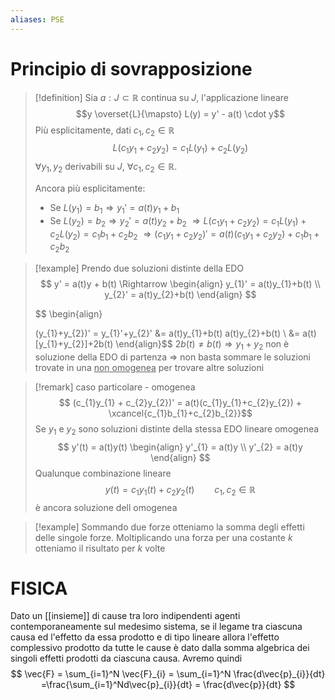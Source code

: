 ```yaml
---
aliases: PSE
---
```

# Principio di sovrapposizione
>[!definition]
>Sia $a : J \subset \mathbb{R}$ continua su $J$, l'applicazione lineare
>$$y \overset{L}{\mapsto} L(y) = y' - a(t) \cdot y$$
>Più esplicitamente, dati $c_{1}, c_{2} \in \mathbb{R}$
>$$L (c_{1}y_{1} + c_{2}y_{2}) = c_{1}L(y_{1}) + c_{2}L(y_{2})$$
>$\forall y_{1},y_{2}$  derivabili su $J$, $\forall c_{1},c_{2} \in \mathbb{R}$.
>
>Ancora più esplicitamente:
>- Se $L(y_{1}) = b_{1} \Longrightarrow y_{1}' = a(t)y_{1}+b_{1}$
>- Se $L(y_{2}) = b_{2} \Longrightarrow y_{2}' = a(t)y_{2}+b_{2}$
>$\Longrightarrow L(c_{1}y_{1}+c_{2}y_{2}) = c_{1}L(y_{1})+c_{2}L(y_{2}) = c_{1}b_{1}+c_{2}b_{2}$
>$\Longrightarrow (c_{1}y_{1}+c_{2}y_{2})'=a(t)(c_{1}y_{1}+c_{2}y_{2})+c_{1}b_{1}+c_{2}b_{2}$


>[!example]
>Prendo due soluzioni distinte della EDO
> $$ y' = a(t)y + b(t) \Rightarrow
>\begin{align}
>y_{1}' = a(t)y_{1}+b(t) \\
>y_{2}' = a(t)y_{2}+b(t)
>\end{align} $$
>
> $$ \begin{align}
>
>(y_{1}+y_{2})' = y_{1}'+y_{2}' &=  a(t)y_{1}+b(t) a(t)y_{2}+b(t) \\
> &= a(t)[y_{1}+y_{2}]+2b(t)
>\end{align}$$
>$2b(t) \neq b(t) \Rightarrow y_{1}+y_{2}$ non è soluzione della EDO di partenza 
>$\Rightarrow$ non basta sommare le soluzioni trovate in una <u>non omogenea</u> per trovare altre soluzioni
>

>[!remark] caso particolare - omogenea
> $$ (c_{1}y_{1} + c_{2}y_{2})' = a(t)(c_{1}y_{1}+c_{2}y_{2}) + \xcancel{c_{1}b_{1}+c_{2}b_{2}}$$
>Se $y_{1}$ e $y_{2}$ sono soluzioni distinte della stessa EDO lineare omogenea
> $$ y'(t) = a(t)y(t) 
>\begin{align}
>y'_{1} = a(t)y  \\
>y'_{2} = a(t)y
>\end{align} $$
>Qualunque combinazione lineare
> $$ y(t) = c_{1}y_{1}(t) + c_{2}y_{2}(t)\qquad c_{1},c_{2} \in \mathbb{R} $$ è ancora soluzione dell omogenea

>[!example]
>Sommando due forze otteniamo la somma degli effetti delle singole forze.
>Moltiplicando una forza per una costante $k$ otteniamo il risultato per $k$ volte


# FISICA
Dato un [[insieme]] di cause tra loro indipendenti agenti contemporaneamente sul medesimo sistema, se il legame tra ciascuna causa ed l'effetto da essa prodotto e di tipo lineare allora l'effetto complessivo prodotto da tutte le cause è dato  dalla somma algebrica dei singoli effetti prodotti da ciascuna causa.
Avremo quindi
$$
\vec{F} = \sum_{i=1}^N \vec{F}_{i} = \sum_{i=1}^N \frac{d\vec{p}_{i}}{dt} =\frac{\sum_{i=1}^Nd\vec{p}_{i}}{dt} = \frac{d\vec{p}}{dt}   
$$